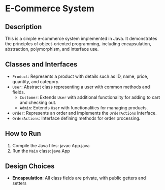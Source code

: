 # E-Commerce System

## Description
This is a simple e-commerce system implemented in Java. It demonstrates the principles of object-oriented programming, including encapsulation, abstraction, polymorphism, and interface use.

## Classes and Interfaces
- `Product`: Represents a product with details such as ID, name, price, quantity, and category.
- `User`: Abstract class representing a user with common methods and fields.
  - `Customer`: Extends `User` with additional functionality for adding to cart and checking out.
  - `Admin`: Extends `User` with functionalities for managing products.
- `Order`: Represents an order and implements the `OrderActions` interface.
- `OrderActions`: Interface defining methods for order processing.

## How to Run
1. Compile the Java files:
    javac App.java
2. Run the `Main` class:
    java App

## Design Choices
- **Encapsulation**: All class fields are private, with public getters and setters
